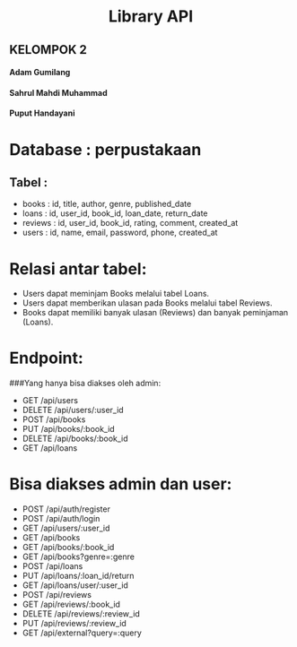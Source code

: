 <h1 align="center"> Library API </h1>

## KELOMPOK 2
#### Adam Gumilang
#### Sahrul Mahdi Muhammad
#### Puput Handayani

# Database : perpustakaan
## Tabel :
- books : id, title, author, genre, published_date
- loans : id, user_id, book_id, loan_date, return_date 
- reviews : id, user_id, book_id, rating, comment, created_at
- users : id, name, email, password, phone, created_at

# Relasi antar tabel:
- Users dapat meminjam Books melalui tabel Loans.
- Users dapat memberikan ulasan pada Books melalui tabel Reviews.
- Books dapat memiliki banyak ulasan (Reviews) dan banyak peminjaman (Loans).

# Endpoint:
###Yang hanya bisa diakses oleh admin:
- GET /api/users
- DELETE /api/users/:user_id
- POST /api/books
- PUT /api/books/:book_id
- DELETE /api/books/:book_id
- GET /api/loans

# Bisa diakses admin dan user:
- POST /api/auth/register
- POST /api/auth/login
- GET /api/users/:user_id
- GET /api/books
- GET /api/books/:book_id
- GET /api/books?genre=:genre
- POST /api/loans
- PUT /api/loans/:loan_id/return
- GET /api/loans/user/:user_id
- POST /api/reviews
- GET /api/reviews/:book_id
- DELETE /api/reviews/:review_id
- PUT /api/reviews/:review_id
- GET /api/external?query=:query
